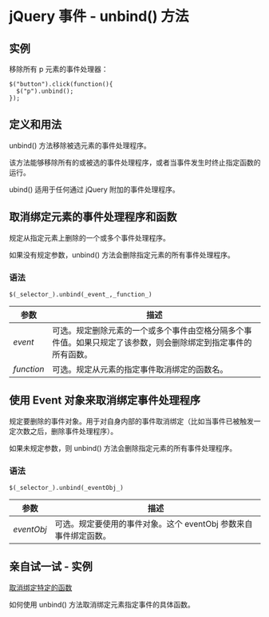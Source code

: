 # jQuery 事件 - unbind() 方法



## 实例

移除所有 p 元素的事件处理器：

```
$("button").click(function(){
  $("p").unbind();
});

```

## 定义和用法

unbind() 方法移除被选元素的事件处理程序。

该方法能够移除所有的或被选的事件处理程序，或者当事件发生时终止指定函数的运行。

ubind() 适用于任何通过 jQuery 附加的事件处理程序。

## 取消绑定元素的事件处理程序和函数

规定从指定元素上删除的一个或多个事件处理程序。

如果没有规定参数，unbind() 方法会删除指定元素的所有事件处理程序。

### 语法

```
$(_selector_).unbind(_event_,_function_)
```

| 参数 | 描述 |
| --- | --- |
| _event_ | 可选。规定删除元素的一个或多个事件由空格分隔多个事件值。如果只规定了该参数，则会删除绑定到指定事件的所有函数。 |
| _function_ | 可选。规定从元素的指定事件取消绑定的函数名。 |

## 使用 Event 对象来取消绑定事件处理程序

规定要删除的事件对象。用于对自身内部的事件取消绑定（比如当事件已被触发一定次数之后，删除事件处理程序）。

如果未规定参数，则 unbind() 方法会删除指定元素的所有事件处理程序。

### 语法

```
$(_selector_).unbind(_eventObj_)
```

| 参数 | 描述 |
| --- | --- |
| _eventObj_ | 可选。规定要使用的事件对象。这个 eventObj 参数来自事件绑定函数。 |

## 亲自试一试 - 实例

[取消绑定特定的函数](/tiy/t.asp?f=jquery_event_unbind_function)

如何使用 unbind() 方法取消绑定元素指定事件的具体函数。
